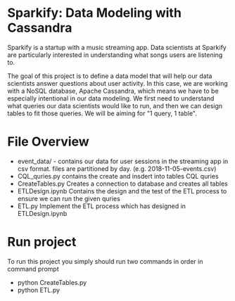 # Sparkify: Data Modeling with Cassandra
Sparkify is a startup with a music streaming app. Data scientists at Sparkify are particularly interested in understanding what songs users are listening to.

The goal of this project is to define a data model that will help our data scientists answer questions about user activity. In this case, we are working with a NoSQL database, Apache Cassandra, which means we have to be especially intentional in our data modeling. We first need to understand what queries our data scientists would like to run, and then we can design tables to fit those queries. We will be aiming for "1 query, 1 table".

# File Overview

- event_data/ - contains our data for user sessions in the streaming app in csv format. files are partitioned by day. (e.g. 2018-11-05-events.csv)
- CQL_quries.py contains the create and insdert into tables CQL quries 
- CreateTables.py Creates a connection to database and creates all tables 
- ETLDesign.ipynb Contains the design and the test of the ETL process to ensure we can run the given quries
- ETL.py Implement the ETL process which has designed in ETLDesign.ipynb

# Run project
To run this project you simply should run two commands in order in command prompt
- python CreateTables.py
- python ETL.py
